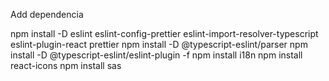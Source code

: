Add dependencia

npm install -D eslint eslint-config-prettier eslint-import-resolver-typescript eslint-plugin-react prettier
npm install -D @typescript-eslint/parser
npm install -D @typescript-eslint/eslint-plugin -f
npm install i18n
npm install react-icons
npm install sas

